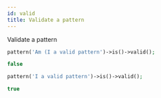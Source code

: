 ```yaml
---
id: valid
title: Validate a pattern
---
```


Validate a pattern

```php
pattern('Am (I a valid pattern')->is()->valid();
```
```php
false
```

```php
pattern('I a valid pattern')->is()->valid();
```
```php
true
```
